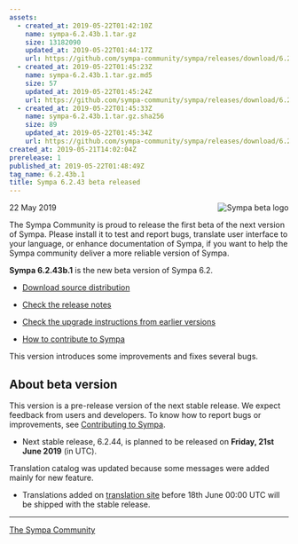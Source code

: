 ```yaml
---
assets:
  - created_at: 2019-05-22T01:42:10Z
    name: sympa-6.2.43b.1.tar.gz
    size: 13182090
    updated_at: 2019-05-22T01:44:17Z
    url: https://github.com/sympa-community/sympa/releases/download/6.2.43b.1/sympa-6.2.43b.1.tar.gz
  - created_at: 2019-05-22T01:45:23Z
    name: sympa-6.2.43b.1.tar.gz.md5
    size: 57
    updated_at: 2019-05-22T01:45:24Z
    url: https://github.com/sympa-community/sympa/releases/download/6.2.43b.1/sympa-6.2.43b.1.tar.gz.md5
  - created_at: 2019-05-22T01:45:33Z
    name: sympa-6.2.43b.1.tar.gz.sha256
    size: 89
    updated_at: 2019-05-22T01:45:34Z
    url: https://github.com/sympa-community/sympa/releases/download/6.2.43b.1/sympa-6.2.43b.1.tar.gz.sha256
created_at: 2019-05-21T14:02:04Z
prerelease: 1
published_at: 2019-05-22T01:48:49Z
tag_name: 6.2.43b.1
title: Sympa 6.2.43 beta released
---
```


<img align="right" src="https://assets.sympa.community/logos/sympa_beta.png" title="Sympa beta logo"/> 22 May 2019

The Sympa Community is proud to release the first beta of the next version of Sympa. Please install it to test and report bugs, translate user interface to your language, or enhance documentation of Sympa, if you want to help the Sympa community deliver a more reliable version of Sympa.

**Sympa 6.2.43b.1** is the new beta version of Sympa 6.2.

  - [Download source distribution](https://github.com/sympa-community/sympa/releases/download/6.2.43b.1/sympa-6.2.43b.1.tar.gz)

  - [Check the release notes](https://github.com/sympa-community/sympa/blob/6.2.43b.1/NEWS.md)

  - [Check the upgrade instructions from earlier versions](https://sympa-community.github.io/manual/upgrade/notes.html)

  - [How to contribute to Sympa](https://github.com/sympa-community/sympa/blob/6.2.43b.1/CONTRIBUTING.md)

This version introduces some improvements and fixes several bugs.

About beta version
---------------------  

This version is a pre-release version of the next stable release.  We expect feedback from users and developers.  To know how to report bugs or improvements, see [Contributing to Sympa](https://github.com/sympa-community/sympa/blob/6.2.43b.1/CONTRIBUTING.md).

  - Next stable release, 6.2.44, is planned to be released on **Friday, 21st June 2019** (in UTC).

Translation catalog was updated because some messages were added mainly for new feature.

  - Translations added on [translation site](https://translate.sympa.org/) before 18th June 00:00 UTC will be shipped with the stable release.

----
[The Sympa Community](https://github.com/sympa-community)
